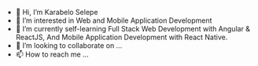 - 👋 Hi, I’m Karabelo Selepe
- 👀 I’m interested in Web and Mobile Application Development
- 🌱 I’m currently self-learning Full Stack Web Development with Angular & ReactJS, And Mobile Application Development with React Native.
- 💞️ I’m looking to collaborate on ...
- 📫 How to reach me ...

<!---
Karabelo-Selepe/Karabelo-Selepe is a ✨ special ✨ repository because its `README.md` (this file) appears on your GitHub profile.
You can click the Preview link to take a look at your changes.
--->
